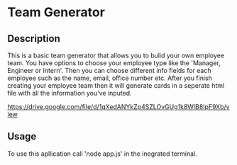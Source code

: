 # Team Generator

## Description
This is a basic team generator that allows you to bulid your own employee team. You have options to choose your employee type like the 'Manager, Engineer or Intern'. Then you can choose different info fields for each employee such as the name, email, office number etc. After you finish creating your employee team then it will generate cards in a seperate html file with all the information you've inputed.

https://drive.google.com/file/d/1qXedANYkZp4SZLOvGUg1k8WlB8IpF9Xb/view


## Usage
To use this apllication call 'node app.js' in the inegrated terminal.
